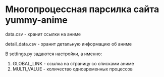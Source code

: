 # Многопроцессная парсилка сайта yummy-anime

data.csv - хранит ссылки на аниме 

detail_data.csv - хранит детальную информацию об аниме

В settings.py задаются настройки, а именно:
  1. GLOBAL_LINK - ссылка на страницу со списками аниме
  2. MULTI_VALUE - количество одновременных процессов
